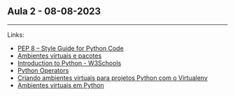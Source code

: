 ## Aula 2 - 08-08-2023

<hr>

Links:
- [PEP 8 – Style Guide for Python Code](https://peps.python.org/pep-0008/)
- [Ambientes virtuais e pacotes](https://docs.python.org/pt-br/3/tutorial/venv.html)
- [Introduction to Python - W3Schools](https://www.w3schools.com/python/)
- [Python Operators](https://www.w3schools.com/python/python_operators.asp)
- [Criando ambientes virtuais para projetos Python com o Virtualenv](https://www.treinaweb.com.br/blog/criando-ambientes-virtuais-para-projetos-python-com-o-virtualenv)
- [Ambientes virtuais em Python](https://www.alura.com.br/artigos/ambientes-virtuais-em-python)
